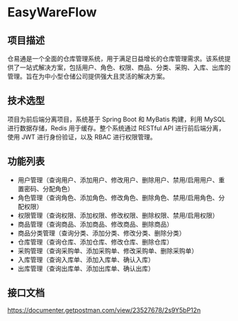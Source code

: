 # EasyWareFlow

## 项目描述

仓易通是一个全面的仓库管理系统，用于满足日益增长的仓库管理需求。该系统提供了一站式解决方案，包括用户、角色、权限、商品、分类、采购、入库、出库的管理。旨在为中小型仓储公司提供强大且灵活的解决方案。

## 技术选型

项目为前后端分离项目，系统基于 Spring Boot 和 MyBatis 构建，利用 MySQL 进行数据存储，Redis 用于缓存。整个系统通过 RESTful API 进行前后端分离，使用 JWT 进行身份验证，以及 RBAC 进行权限管理。

## 功能列表

- 用户管理（查询用户、添加用户、修改用户、删除用户、禁用/启用用户、重置密码、分配角色）
- 角色管理（查询角色、添加角色、修改角色、删除角色、禁用/启用角色、分配权限）
- 权限管理（查询权限、添加权限、修改权限、删除权限、禁用/启用权限）
- 商品管理（查询商品、添加商品、修改商品、删除商品）
- 商品分类管理（查询分类、添加分类、修改分类、删除分类）
- 仓库管理（查询仓库、添加仓库、修改仓库、删除仓库）
- 采购管理（查询采购单、添加采购单、修改采购单、删除采购单）
- 入库管理（查询入库单、添加入库单、确认入库）
- 出库管理（查询出库单、添加出库单、确认出库）

## 接口文档

https://documenter.getpostman.com/view/23527678/2s9Y5bP12n


